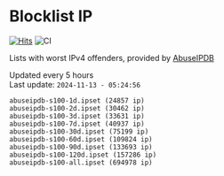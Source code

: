 # Blocklist IP

[![Hits](https://hits.seeyoufarm.com/api/count/incr/badge.svg?url=https%3A%2F%2Fgithub.com%2Fborestad%2Fblocklist-ip%2F&count_bg=%2379C83D&title_bg=%23555555&icon=&icon_color=%23E7E7E7&title=hits&edge_flat=false)](https://hits.seeyoufarm.com)  ![CI](https://img.shields.io/github/workflow/status/borestad/blocklist-ip/CI?style=flat-square)

Lists with worst IPv4 offenders, provided by [AbuseIPDB](https://www.abuseipdb.com/)

<!-- FOOTER-PLACEHOLDER -->
Updated every 5 hours<br>
Last update: `2024-11-13 - 05:24:56`
```
abuseipdb-s100-1d.ipset (24857 ip)
abuseipdb-s100-2d.ipset (30462 ip)
abuseipdb-s100-3d.ipset (33631 ip)
abuseipdb-s100-7d.ipset (40937 ip)
abuseipdb-s100-30d.ipset (75199 ip)
abuseipdb-s100-60d.ipset (109824 ip)
abuseipdb-s100-90d.ipset (133693 ip)
abuseipdb-s100-120d.ipset (157286 ip)
abuseipdb-s100-all.ipset (694978 ip)
```
